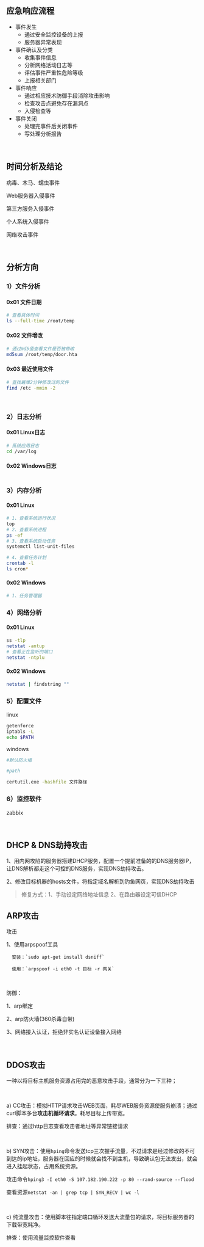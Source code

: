 ## 应急响应流程

- 事件发生
  - 通过安全监控设备的上报
  - 服务器异常表现
- 事件确认及分类
  - 收集事件信息
  - 分析网络活动日志等
  - 评估事件严重性危险等级
  - 上报相关部门
- 事件响应
  - 通过相应技术防御手段消除攻击影响
  - 检查攻击点避免存在漏洞点
  - 入侵检查等
- 事件关闭
  - 处理完事件后关闭事件
  - 写处理分析报告

<br/>

## 时间分析及结论

病毒、木马、蠕虫事件

Web服务器入侵事件

第三方服务入侵事件

个人系统入侵事件

网络攻击事件

<br/>

## 分析方向

### 1）文件分析

#### 0x01 文件日期

```sh
# 查看具体时间
ls --full-time /root/temp
```

#### 0x02 文件增改

```sh
# 通过md5值查看文件是否被修改
md5sum /root/temp/door.hta
```

#### 0x03 最近使用文件

```sh
# 查找最难2分钟修改过的文件
find /etc -mmin -2
```

<br/>

### 2）日志分析

#### 0x01 Linux日志

```sh
# 系统应用日志
cd /var/log

```

#### 0x02 Windows日志

```sh

```

### 3）内存分析

#### 0x01 Linux

```sh
# 1、查看系统运行状况
top
# 2、查看系统进程
ps -ef
# 3、查看系统启动任务
systemctl list-unit-files

# 4、查看任务计划
crontab -l
ls cron*
```

#### 0x02 Windows

```sh
# 1、任务管理器

```

### 4）网络分析

#### 0x01 Linux

```sh
ss -tlp
netstat -antup
# 查看正在监听的端口
netstat -ntplu
```

#### 0x02 Windows

```sh
netstat | findstring ""
```

### 5）配置文件

linux 

```sh
getenforce
iptabls -L
echo $PATH
```

windows

```sh
#默认防火墙

#path

certutil.exe -hashfile 文件路径
```

### 6）监控软件

zabbix

<br/>

## DHCP & DNS劫持攻击

1、用内网攻陷的服务器搭建DHCP服务，配置一个提前准备的的DNS服务器IP，让DNS解析都走这个可控的DNS服务，实现DNS劫持攻击。

2、修改目标机器的hosts文件，将指定域名解析到钓鱼网页，实现DNS劫持攻击

> 修复方式：1、手动设定网络地址信息  2、在路由器设定可信DHCP

## ARP攻击

攻击

1、使用arpspoof工具 

      安装：`sudo apt-get install dsniff`   

      使用：`arpspoof -i eth0 -t 目标 -r 网关`

<br/>

防御：

1、arp绑定

2、arp防火墙(360杀毒自带)

3、网络接入认证，拒绝非实名认证设备接入网络

<br/>

## DDOS攻击

一种以将目标主机服务资源占用完的恶意攻击手段，通常分为一下三种；

<br/>

a) CC攻击：模拟HTTP请求攻击WEB页面，耗尽WEB服务资源使服务崩溃；通过curl脚本多台**攻击机循环请求**。耗尽目标上传带宽。

排查：通过http日志查看攻击者地址等异常链接请求

<br/>

b) SYN攻击：使用`hping`命令发送tcp三次握手流量，不过请求是经过修改的不可到达的ip地址，服务器在回应的时候就会找不到主机，导致确认包无法发出，就会进入挂起状态，占用系统资源。

攻击命令`hping3 -I eth0 -S 107.182.190.222 -p 80 --rand-source --flood`

查看资源`netstat -an | grep tcp | SYN_RECV | wc -l`

<br/>

c) 纯流量攻击：使用脚本往指定端口循环发送大流量包的请求，将目标服务器的下载带宽耗净。

排查：使用流量监控软件查看